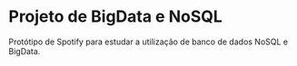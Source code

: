 # Projeto de BigData e NoSQL
Protótipo de Spotify para estudar a utilização de banco de dados NoSQL e BigData.
